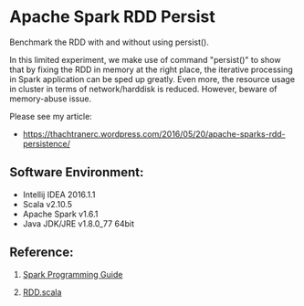 # Apache Spark RDD Persist
Benchmark the RDD with and without using persist().

In this limited experiment, we make use of command "persist()" to show that by fixing the RDD in memory at the right place, the iterative processing in Spark application can be sped up greatly. Even more, the resource usage in cluster in terms of network/harddisk is reduced. However, beware of memory-abuse issue.

Please see my article:

* https://thachtranerc.wordpress.com/2016/05/20/apache-sparks-rdd-persistence/

## Software Environment:

* Intellij IDEA 2016.1.1
* Scala v2.10.5
* Apache Spark v1.6.1
* Java JDK/JRE v1.8.0_77 64bit

## Reference:
1. [Spark Programming Guide](http://spark.apache.org/docs/latest/programming-guide.html)

2. [RDD.scala](https://github.com/apache/spark/blob/master/core/src/main/scala/org/apache/spark/rdd/RDD.scala)
